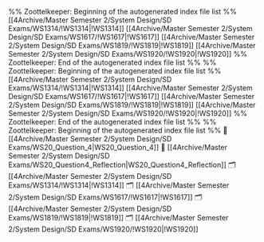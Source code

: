 %% Zoottelkeeper: Beginning of the autogenerated index file list  %%
 [[4Archive/Master Semester 2/System Design/SD Exams/WS1314/!WS1314|!WS1314]]
 [[4Archive/Master Semester 2/System Design/SD Exams/WS1617/!WS1617|!WS1617]]
 [[4Archive/Master Semester 2/System Design/SD Exams/WS1819/!WS1819|!WS1819]]
 [[4Archive/Master Semester 2/System Design/SD Exams/WS1920/!WS1920|!WS1920]]
%% Zoottelkeeper: End of the autogenerated index file list  %%
%% Zoottelkeeper: Beginning of the autogenerated index file list  %%
 [[4Archive/Master Semester 2/System Design/SD Exams/WS1314/!WS1314|!WS1314]]
 [[4Archive/Master Semester 2/System Design/SD Exams/WS1617/!WS1617|!WS1617]]
 [[4Archive/Master Semester 2/System Design/SD Exams/WS1819/!WS1819|!WS1819]]
 [[4Archive/Master Semester 2/System Design/SD Exams/WS1920/!WS1920|!WS1920]]
%% Zoottelkeeper: End of the autogenerated index file list  %%
%% Zoottelkeeper: Beginning of the autogenerated index file list  %%
📄 [[4Archive/Master Semester 2/System Design/SD Exams/WS20_Question_4|WS20_Question_4]]
📄 [[4Archive/Master Semester 2/System Design/SD Exams/WS20_Question4_Reflection|WS20_Question4_Reflection]]
🗂️ [[4Archive/Master Semester 2/System Design/SD Exams/WS1314/!WS1314|!WS1314]]
🗂️ [[4Archive/Master Semester 2/System Design/SD Exams/WS1617/!WS1617|!WS1617]]
🗂️ [[4Archive/Master Semester 2/System Design/SD Exams/WS1819/!WS1819|!WS1819]]
🗂️ [[4Archive/Master Semester 2/System Design/SD Exams/WS1920/!WS1920|!WS1920]]
